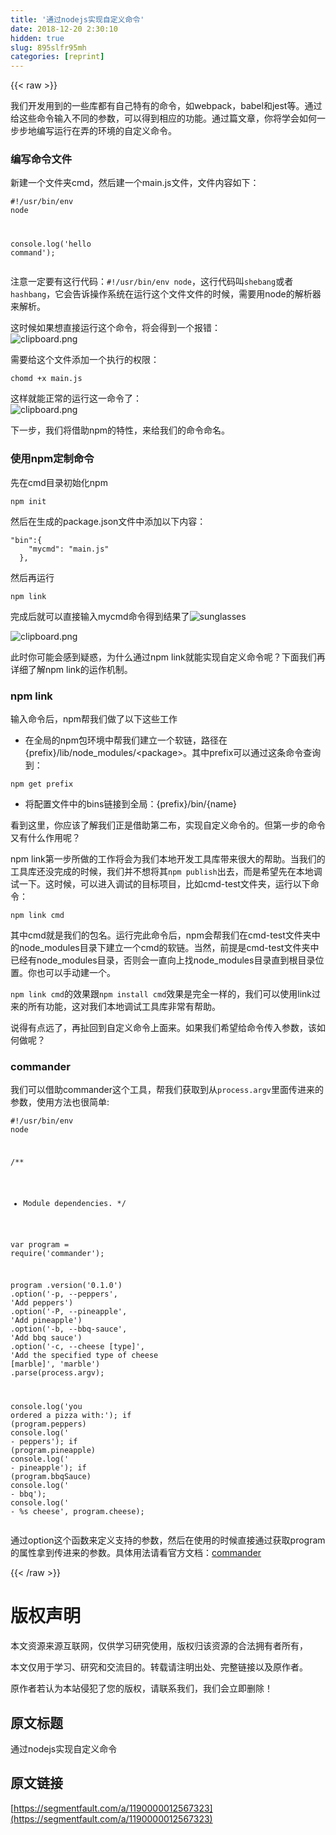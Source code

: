 ```yaml
---
title: '通过nodejs实现自定义命令' 
date: 2018-12-20 2:30:10
hidden: true
slug: 895slfr95mh
categories: [reprint]
---
```


{{< raw >}}

                    
<p>我们开发用到的一些库都有自己特有的命令，如webpack，babel和jest等。通过给这些命令输入不同的参数，可以得到相应的功能。通过篇文章，你将学会如何一步步地编写运行在弄的环境的自定义命令。</p>
<h3 id="articleHeader0">编写命令文件</h3>
<p>新建一个文件夹cmd，然后建一个main.js文件，文件内容如下：</p>
<div class="widget-codetool" style="display:none;">
      <div class="widget-codetool--inner">
      <span class="selectCode code-tool" data-toggle="tooltip" data-placement="top" title="" data-original-title="全选"></span>
      <span type="button" class="copyCode code-tool" data-toggle="tooltip" data-placement="top" data-clipboard-text="#!/usr/bin/env node

console.log('hello command');" title="" data-original-title="复制"></span>
      <span type="button" class="saveToNote code-tool" data-toggle="tooltip" data-placement="top" title="" data-original-title="放进笔记"></span>
      </div>
      </div><pre class="javascript hljs"><code class="javascript"><span class="hljs-meta">#!/usr/bin/env node</span>

<span class="hljs-built_in">console</span>.log(<span class="hljs-string">'hello command'</span>);</code></pre>
<p>注意一定要有这行代码：<code>#!/usr/bin/env node</code>，这行代码叫<code>shebang</code>或者<code>hashbang</code>，它会告诉操作系统在运行这个文件文件的时候，需要用node的解析器来解析。</p>
<p>这时候如果想直接运行这个命令，将会得到一个报错：<br><span class="img-wrap"><img data-src="/img/bV0S44?w=576&amp;h=68" src="https://static.alili.tech/img/bV0S44?w=576&amp;h=68" alt="clipboard.png" title="clipboard.png" style="cursor: pointer; display: inline;"></span></p>
<p>需要给这个文件添加一个执行的权限：</p>
<div class="widget-codetool" style="display:none;">
      <div class="widget-codetool--inner">
      <span class="selectCode code-tool" data-toggle="tooltip" data-placement="top" title="" data-original-title="全选"></span>
      <span type="button" class="copyCode code-tool" data-toggle="tooltip" data-placement="top" data-clipboard-text="chomd +x main.js" title="" data-original-title="复制"></span>
      <span type="button" class="saveToNote code-tool" data-toggle="tooltip" data-placement="top" title="" data-original-title="放进笔记"></span>
      </div>
      </div><pre class="hljs css"><code style="word-break: break-word; white-space: initial;"><span class="hljs-selector-tag">chomd</span> +<span class="hljs-selector-tag">x</span> <span class="hljs-selector-tag">main</span><span class="hljs-selector-class">.js</span></code></pre>
<p>这样就能正常的运行这一命令了：<br><span class="img-wrap"><img data-src="/img/bV0S5W?w=426&amp;h=76" src="https://static.alili.tech/img/bV0S5W?w=426&amp;h=76" alt="clipboard.png" title="clipboard.png" style="cursor: pointer; display: inline;"></span></p>
<p>下一步，我们将借助npm的特性，来给我们的命令命名。</p>
<h3 id="articleHeader1">使用npm定制命令</h3>
<p>先在cmd目录初始化npm</p>
<div class="widget-codetool" style="display:none;">
      <div class="widget-codetool--inner">
      <span class="selectCode code-tool" data-toggle="tooltip" data-placement="top" title="" data-original-title="全选"></span>
      <span type="button" class="copyCode code-tool" data-toggle="tooltip" data-placement="top" data-clipboard-text="npm init" title="" data-original-title="复制"></span>
      <span type="button" class="saveToNote code-tool" data-toggle="tooltip" data-placement="top" title="" data-original-title="放进笔记"></span>
      </div>
      </div><pre class="hljs coffeescript"><code style="word-break: break-word; white-space: initial;"><span class="hljs-built_in">npm</span> init</code></pre>
<p>然后在生成的package.json文件中添加以下内容：</p>
<div class="widget-codetool" style="display:none;">
      <div class="widget-codetool--inner">
      <span class="selectCode code-tool" data-toggle="tooltip" data-placement="top" title="" data-original-title="全选"></span>
      <span type="button" class="copyCode code-tool" data-toggle="tooltip" data-placement="top" data-clipboard-text="&quot;bin&quot;:{
    &quot;mycmd&quot;: &quot;main.js&quot;
  }," title="" data-original-title="复制"></span>
      <span type="button" class="saveToNote code-tool" data-toggle="tooltip" data-placement="top" title="" data-original-title="放进笔记"></span>
      </div>
      </div><pre class="hljs xquery"><code><span class="hljs-string">"bin"</span>:{
    <span class="hljs-string">"mycmd"</span>: <span class="hljs-string">"main.js"</span>
  },</code></pre>
<p>然后再运行</p>
<div class="widget-codetool" style="display:none;">
      <div class="widget-codetool--inner">
      <span class="selectCode code-tool" data-toggle="tooltip" data-placement="top" title="" data-original-title="全选"></span>
      <span type="button" class="copyCode code-tool" data-toggle="tooltip" data-placement="top" data-clipboard-text="npm link" title="" data-original-title="复制"></span>
      <span type="button" class="saveToNote code-tool" data-toggle="tooltip" data-placement="top" title="" data-original-title="放进笔记"></span>
      </div>
      </div><pre class="hljs coffeescript"><code style="word-break: break-word; white-space: initial;"><span class="hljs-built_in">npm</span> link</code></pre>
<p>完成后就可以直接输入mycmd命令得到结果了<img src="https://static.alili.techundefined" class="emoji" alt="sunglasses" title="sunglasses"></p>
<p><span class="img-wrap"><img data-src="/img/bV0TrL?w=364&amp;h=78" src="https://static.alili.tech/img/bV0TrL?w=364&amp;h=78" alt="clipboard.png" title="clipboard.png" style="cursor: pointer; display: inline;"></span></p>
<p>此时你可能会感到疑惑，为什么通过npm link就能实现自定义命令呢？下面我们再详细了解npm link的运作机制。</p>
<h3 id="articleHeader2">npm link</h3>
<p>输入命令后，npm帮我们做了以下这些工作</p>
<ul><li>在全局的npm包环境中帮我们建立一个软链，路径在{prefix}/lib/node_modules/&lt;package&gt;。其中prefix可以通过这条命令查询到：</li></ul>
<div class="widget-codetool" style="display:none;">
      <div class="widget-codetool--inner">
      <span class="selectCode code-tool" data-toggle="tooltip" data-placement="top" title="" data-original-title="全选"></span>
      <span type="button" class="copyCode code-tool" data-toggle="tooltip" data-placement="top" data-clipboard-text="npm get prefix" title="" data-original-title="复制"></span>
      <span type="button" class="saveToNote code-tool" data-toggle="tooltip" data-placement="top" title="" data-original-title="放进笔记"></span>
      </div>
      </div><pre class="hljs maxima"><code style="word-break: break-word; white-space: initial;">npm <span class="hljs-built_in">get</span> <span class="hljs-built_in">prefix</span></code></pre>
<ul><li>将配置文件中的bins链接到全局：{prefix}/bin/{name}</li></ul>
<p>看到这里，你应该了解我们正是借助第二布，实现自定义命令的。但第一步的命令又有什么作用呢？</p>
<p>npm link第一步所做的工作将会为我们本地开发工具库带来很大的帮助。当我们的工具库还没完成的时候，我们并不想将其<code>npm publish</code>出去，而是希望先在本地调试一下。这时候，可以进入调试的目标项目，比如cmd-test文件夹，运行以下命令：</p>
<div class="widget-codetool" style="display:none;">
      <div class="widget-codetool--inner">
      <span class="selectCode code-tool" data-toggle="tooltip" data-placement="top" title="" data-original-title="全选"></span>
      <span type="button" class="copyCode code-tool" data-toggle="tooltip" data-placement="top" data-clipboard-text="npm link cmd" title="" data-original-title="复制"></span>
      <span type="button" class="saveToNote code-tool" data-toggle="tooltip" data-placement="top" title="" data-original-title="放进笔记"></span>
      </div>
      </div><pre class="hljs dockerfile"><code style="word-break: break-word; white-space: initial;">npm link <span class="hljs-keyword">cmd</span></code><span class="bash"></span></pre>
<p>其中cmd就是我们的包名。运行完此命令后，npm会帮我们在cmd-test文件夹中的node_modules目录下建立一个cmd的软链。当然，前提是cmd-test文件夹中已经有node_modules目录，否则会一直向上找node_modules目录直到根目录位置。你也可以手动建一个。</p>
<p><code>npm link cmd</code>的效果跟<code>npm install cmd</code>效果是完全一样的，我们可以使用link过来的所有功能，这对我们本地调试工具库非常有帮助。</p>
<p>说得有点远了，再扯回到自定义命令上面来。如果我们希望给命令传入参数，该如何做呢？</p>
<h3 id="articleHeader3">commander</h3>
<p>我们可以借助commander这个工具，帮我们获取到从<code>process.argv</code>里面传进来的参数，使用方法也很简单:</p>
<div class="widget-codetool" style="display:none;">
      <div class="widget-codetool--inner">
      <span class="selectCode code-tool" data-toggle="tooltip" data-placement="top" title="" data-original-title="全选"></span>
      <span type="button" class="copyCode code-tool" data-toggle="tooltip" data-placement="top" data-clipboard-text="#!/usr/bin/env node

/**
 * Module dependencies.
 */

var program = require('commander');

program
  .version('0.1.0')
  .option('-p, --peppers', 'Add peppers')
  .option('-P, --pineapple', 'Add pineapple')
  .option('-b, --bbq-sauce', 'Add bbq sauce')
  .option('-c, --cheese [type]', 'Add the specified type of cheese [marble]', 'marble')
  .parse(process.argv);

console.log('you ordered a pizza with:');
if (program.peppers) console.log('  - peppers');
if (program.pineapple) console.log('  - pineapple');
if (program.bbqSauce) console.log('  - bbq');
console.log('  - %s cheese', program.cheese);" title="" data-original-title="复制"></span>
      <span type="button" class="saveToNote code-tool" data-toggle="tooltip" data-placement="top" title="" data-original-title="放进笔记"></span>
      </div>
      </div><pre class="javascript hljs"><code class="javascript"><span class="hljs-meta">#!/usr/bin/env node</span>

<span class="hljs-comment">/**
 * Module dependencies.
 */</span>

<span class="hljs-keyword">var</span> program = <span class="hljs-built_in">require</span>(<span class="hljs-string">'commander'</span>);

program
  .version(<span class="hljs-string">'0.1.0'</span>)
  .option(<span class="hljs-string">'-p, --peppers'</span>, <span class="hljs-string">'Add peppers'</span>)
  .option(<span class="hljs-string">'-P, --pineapple'</span>, <span class="hljs-string">'Add pineapple'</span>)
  .option(<span class="hljs-string">'-b, --bbq-sauce'</span>, <span class="hljs-string">'Add bbq sauce'</span>)
  .option(<span class="hljs-string">'-c, --cheese [type]'</span>, <span class="hljs-string">'Add the specified type of cheese [marble]'</span>, <span class="hljs-string">'marble'</span>)
  .parse(process.argv);

<span class="hljs-built_in">console</span>.log(<span class="hljs-string">'you ordered a pizza with:'</span>);
<span class="hljs-keyword">if</span> (program.peppers) <span class="hljs-built_in">console</span>.log(<span class="hljs-string">'  - peppers'</span>);
<span class="hljs-keyword">if</span> (program.pineapple) <span class="hljs-built_in">console</span>.log(<span class="hljs-string">'  - pineapple'</span>);
<span class="hljs-keyword">if</span> (program.bbqSauce) <span class="hljs-built_in">console</span>.log(<span class="hljs-string">'  - bbq'</span>);
<span class="hljs-built_in">console</span>.log(<span class="hljs-string">'  - %s cheese'</span>, program.cheese);</code></pre>
<p>通过option这个函数来定义支持的参数，然后在使用的时候直接通过获取program的属性拿到传进来的参数。具体用法请看官方文档：<a href="https://github.com/tj/commander.js/" rel="nofollow noreferrer" target="_blank">commander</a></p>

                
{{< /raw >}}

# 版权声明
本文资源来源互联网，仅供学习研究使用，版权归该资源的合法拥有者所有，

本文仅用于学习、研究和交流目的。转载请注明出处、完整链接以及原作者。

原作者若认为本站侵犯了您的版权，请联系我们，我们会立即删除！

## 原文标题
通过nodejs实现自定义命令

## 原文链接
[https://segmentfault.com/a/1190000012567323](https://segmentfault.com/a/1190000012567323)

